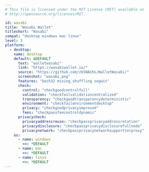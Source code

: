 ```yaml
---
# This file is licensed under the MIT License (MIT) available on
# http://opensource.org/licenses/MIT.

id: wasabi
title: "Wasabi Wallet"
titleshort: "Wasabi"
compat: "desktop windows mac linux"
level: 3
platform:
  - desktop:
    name: desktop
    default: &DEFAULT
      text: "walletwasabi"
      link: "https://wasabiwallet.io/"
      source: "https://github.com/zkSNACKs/WalletWasabi/"
      screenshot: "wasabi.png"
      features: "bech32 mixing_shuffling segwit"
      check:
        control: "checkgoodcontrolfull"
        validation: "checkfailvalidationcentralized"
        transparency: "checkgoodtransparencydeterministic"
        environment: "checkfailenvironmentdesktop"
        privacy: "checkgoodprivacyimproved"
        fees: "checkpassfeecontroldynamic"
      privacycheck:
        privacyaddressreuse: "checkpassprivacyaddressrotation"
        privacydisclosure: "checkpassprivacydisclosurefullnode"
        privacynetwork: "checkpassprivacynetworksupporttorproxy"
    os:
      - name: windows
        <<: *DEFAULT
      - name: mac
        <<: *DEFAULT
      - name: linux
        <<: *DEFAULT
---
```

